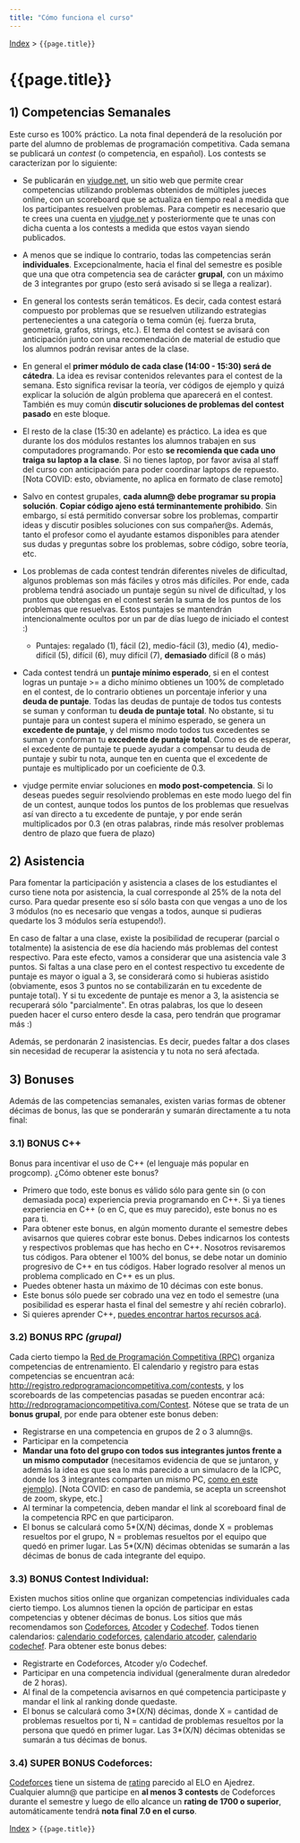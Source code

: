 ```yaml
---
title: "Cómo funciona el curso"
---
```


[Index](../index) > ```{{page.title}}```

# {{page.title}}

## 1) Competencias Semanales

Este curso es 100% práctico. La nota final dependerá de la resolución por parte del alumno de problemas de programación competitiva. Cada semana se publicará un _contest_ (o competencia, en español). Los contests se caracterizan por lo siguiente:

- Se publicarán en [vjudge.net](https://vjudge.net), un sitio web que permite crear competencias utilizando problemas obtenidos de múltiples jueces online, con un scoreboard que se actualiza en tiempo real a medida que los participantes resuelven problemas. Para competir es necesario que te crees una cuenta en [vjudge.net](https://vjudge.net) y posteriormente que te unas con dicha cuenta a los contests a medida que estos vayan siendo publicados.

- A menos que se indique lo contrario, todas las competencias serán **individuales**. Excepcionalmente, hacia el final del semestre es posible que una que otra competencia sea de carácter **grupal**, con un máximo de 3 integrantes por grupo (esto será avisado si se llega a realizar).

- En general los contests serán temáticos. Es decir, cada contest estará compuesto por problemas que se resuelven utilizando estrategias pertenecientes a una categoría o tema común (ej. fuerza bruta, geometría, grafos, strings, etc.). El tema del contest se avisará con anticipación junto con una recomendación de material de estudio que los alumnos podrán revisar antes de la clase.

- En general el **primer módulo de cada clase (14:00 - 15:30) será de cátedra**. La idea es revisar contenidos relevantes para el contest de la semana. Esto significa revisar la teoría, ver códigos de ejemplo y quizá explicar la solución de algún problema que aparecerá en el contest. También es muy común **discutir soluciones de problemas del contest pasado** en este bloque.

- El resto de la clase (15:30 en adelante) es práctico. La idea es que durante los dos módulos restantes los alumnos trabajen en sus computadores programando. Por esto **se recomienda que cada uno traiga su laptop a la clase**. Si no tienes laptop, por favor avisa al staff del curso con anticipación para poder coordinar laptops de repuesto. [Nota COVID: esto, obviamente, no aplica en formato de clase remoto]

- Salvo en contest grupales, **cada alumn@ debe programar su propia solución**. **Copiar código ajeno está terminantemente prohibido**. Sin embargo, sí está permitido conversar sobre los problemas, compartir ideas y discutir posibles soluciones con sus compañer@s. Además, tanto el profesor como el ayudante estamos disponibles para atender sus dudas y preguntas sobre los problemas, sobre código, sobre teoría, etc.

- Los problemas de cada contest tendrán diferentes niveles de dificultad, algunos problemas son más fáciles y otros más difíciles. Por ende, cada problema tendrá asociado un puntaje según su nivel de dificultad, y los puntos que obtengas en el contest serán la suma de los puntos de los problemas que resuelvas. Estos puntajes se mantendrán intencionalmente ocultos por un par de días luego de iniciado el contest :)

  - Puntajes: regalado (1), fácil (2), medio-fácil (3), medio (4), medio-difícil (5), difícil (6), muy difícil (7), **demasiado** difícil (8 o más)

- Cada contest tendrá un **puntaje mínimo esperado**, si en el contest logras un puntaje >= a dicho mínimo obtienes un 100% de completado en el contest, de lo contrario obtienes un porcentaje inferior y una **deuda de puntaje**. Todas las deudas de puntaje de todos tus contests se suman y conforman tu **deuda de puntaje total**. No obstante, si tu puntaje para un contest supera el mínimo esperado, se genera un **excedente de puntaje**, y del mismo modo todos tus excedentes se suman y conforman tu **excedente de puntaje total**. Como es de esperar, el excedente de puntaje te puede ayudar a compensar tu deuda de puntaje y subir tu nota, aunque ten en cuenta que el excedente de puntaje es multiplicado por un coeficiente de 0.3.

- vjudge permite enviar soluciones en **modo post-competencia**. Si lo deseas puedes seguir resolviendo problemas en este modo luego del fin de un contest, aunque todos los puntos de los problemas que resuelvas así van directo a tu excedente de puntaje, y por ende serán multiplicados por 0.3 (en otras palabras, rinde más resolver problemas dentro de plazo que fuera de plazo)

## 2) Asistencia

Para fomentar la participación y asistencia a clases de los estudiantes el curso tiene nota por asistencia, la cual corresponde al 25% de la nota del curso. Para quedar presente eso sí sólo basta con que vengas a uno de los 3 módulos (no es necesario que vengas a todos, aunque si pudieras quedarte los 3 módulos sería estupendo!).

En caso de faltar a una clase, existe la posibilidad de recuperar (parcial o totalmente) la asistencia de ese día haciendo más problemas del contest respectivo. Para este efecto, vamos a considerar que una asistencia vale 3 puntos. Si faltas a una clase pero en el contest respectivo tu excedente de puntaje es mayor o igual a 3, se considerará como si hubieras asistido (obviamente, esos 3 puntos no se contabilizarán en tu excedente de puntaje total). Y si tu excedente de puntaje es menor a 3, la asistencia se recuperará sólo "parcialmente". En otras palabras, los que lo deseen pueden hacer el curso entero desde la casa, pero tendrán que programar más :)

Además, se perdonarán 2 inasistencias. Es decir, puedes faltar a dos clases sin necesidad de recuperar la asistencia y tu nota no será afectada.

## 3) Bonuses

Además de las competencias semanales, existen varias formas de obtener décimas de bonus, las que se ponderarán y sumarán directamente a tu nota final:

### 3.1) BONUS C++
Bonus para incentivar el uso de C++ (el lenguaje más popular en progcomp). ¿Cómo obtener este bonus?

 - Primero que todo, este bonus es válido sólo para gente sin (o con demasiada poca) experiencia previa programando en C++. Si ya tienes experiencia en C++ (o en C, que es muy parecido), este bonus no es para ti. 
 - Para obtener este bonus, en algún momento durante el semestre debes avisarnos que quieres cobrar este bonus. Debes indicarnos los contests y respectivos problemas que has hecho en C++. Nosotros revisaremos tus códigos. Para obtener el 100% del bonus, se debe notar un dominio progresivo de C++ en tus códigos. Haber logrado resolver al menos un problema complicado en C++ es un plus.
 - Puedes obtener hasta un máximo de 10 décimas con este bonus.
 - Este bonus sólo puede ser cobrado una vez en todo el semestre (una posibilidad es esperar hasta el final del semestre y ahí recién cobrarlo).
 - Si quieres aprender C++, [puedes encontrar hartos recursos acá](../resources/cpp).

### 3.2) BONUS RPC _(grupal)_
Cada cierto tiempo la [Red de Programación Competitiva (RPC)](http://redprogramacioncompetitiva.com/) organiza competencias de entrenamiento. El calendario y registro para estas competencias se encuentran acá: <http://registro.redprogramacioncompetitiva.com/contests>, y los scoreboards de las competencias pasadas se pueden encontrar acá: <http://redprogramacioncompetitiva.com/Contest>. Nótese que se trata de un **bonus grupal**, por ende para obtener este bonus deben:

  - Registrarse en una competencia en grupos de 2 o 3 alumn@s.
  - Participar en la competencia
  - **Mandar una foto del grupo con todos sus integrantes juntos frente a un mismo computador** (necesitamos evidencia de que se juntaron, y además la idea es que sea lo más parecido a un simulacro de la ICPC, donde los 3 integrantes comparten un mismo PC, [como en este ejemplo](https://youtu.be/BZo23gj9ksk?t=4237)). [Nota COVID: en caso de pandemia, se acepta un screenshot de zoom, skype, etc.]
  - Al terminar la competencia, deben mandar el link al scoreboard final de la competencia RPC en que participaron.
  - El bonus se calculará como 5\*(X/N) décimas, donde X = problemas resueltos por el grupo, N = problemas resueltos por el equipo que quedó en primer lugar. Las 5\*(X/N) décimas obtenidas se sumarán a las décimas de bonus de cada integrante del equipo.

### 3.3) BONUS Contest Individual:
Existen muchos sitios online que organizan competencias individuales cada cierto tiempo. Los alumnos tienen la opción de participar en estas competencias y obtener décimas de bonus. Los sitios que más recomendamos son [Codeforces](https://codeforces.com/), [Atcoder](https://atcoder.jp/) y [Codechef](https://www.codechef.com/). Todos tienen calendarios: [calendario codeforces](http://codeforces.com/calendar), [calendario atcoder](https://atcoder.jp/calendar), [calendario codechef](https://www.codechef.com/event-calendar). Para obtener este bonus debes:
  - Registrarte en Codeforces, Atcoder y/o Codechef.
  - Participar en una competencia individual (generalmente duran alrededor de 2 horas).
  - Al final de la competencia avisarnos en qué competencia participaste y mandar el link al ranking donde quedaste.
  - El bonus se calculará como 3\*(X/N) décimas, donde X = cantidad de problemas resueltos por ti, N = cantidad de problemas resueltos por la persona que quedó en primer lugar. Las 3\*(X/N) décimas obtenidas se sumarán a tus décimas de bonus.

### 3.4) SUPER BONUS Codeforces:
[Codeforces](https://codeforces.com/) tiene un sistema de [rating](https://codeforces.com/ratings/country/Chile) parecido al ELO en Ajedrez. Cualquier alumn@ que participe en **al menos 3 contests** de Codeforces durante el semestre y luego de ello alcance un **rating de 1700 o superior**, automáticamente tendrá **nota final 7.0 en el curso**.

[Index](../index) > ```{{page.title}}```
